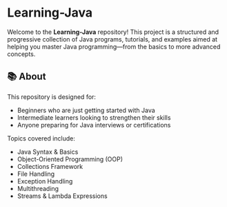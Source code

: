 # Learning-Java

Welcome to the **Learning-Java** repository! This project is a structured and progressive collection of Java programs, tutorials, and examples aimed at helping you master Java programming—from the basics to more advanced concepts.

## 📚 About

This repository is designed for:

- Beginners who are just getting started with Java
- Intermediate learners looking to strengthen their skills
- Anyone preparing for Java interviews or certifications

Topics covered include:

- Java Syntax & Basics
- Object-Oriented Programming (OOP)
- Collections Framework
- File Handling
- Exception Handling
- Multithreading
- Streams & Lambda Expressions



